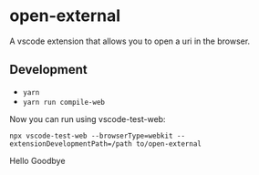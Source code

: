 # open-external

A vscode extension that allows you to open a uri in the browser.

## Development

* `yarn`
* `yarn run compile-web`

Now you can run using vscode-test-web:

```
npx vscode-test-web --browserType=webkit --extensionDevelopmentPath=/path to/open-external
```

Hello
Goodbye

